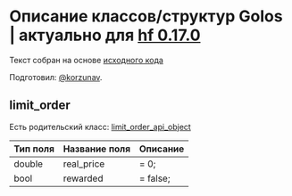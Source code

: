 # Описание классов/структур Golos | актуально для [hf 0.17.0](https://github.com/GolosChain/golos/releases/tag/v0.17.0)
Текст собран на основе [исходного кода](https://github.com/GolosChain/golos/tree/master/plugins/market_history/include/golos/plugins/market_history/market_history_objects.hpp)

Подготовил: [@korzunav](https://golos.io/@korzunav).

## limit_order

Есть родительский класс: [limit_order_api_object](limit_order_api_object.md)

|Тип поля|Название поля|Описание|
|--------|-------------|--------|
|double|real_price|= 0;|
|bool|rewarded|= false;|
